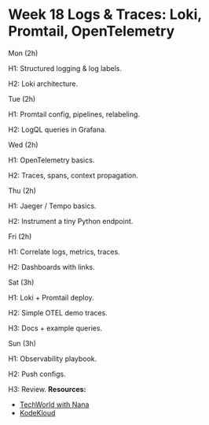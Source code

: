 # Week 18 Logs & Traces: Loki, Promtail, OpenTelemetry


Mon (2h)

H1: Structured logging & log labels.

H2: Loki architecture.

Tue (2h)

H1: Promtail config, pipelines, relabeling.

H2: LogQL queries in Grafana.

Wed (2h)

H1: OpenTelemetry basics.

H2: Traces, spans, context propagation.

Thu (2h)

H1: Jaeger / Tempo basics.

H2: Instrument a tiny Python endpoint.

Fri (2h)

H1: Correlate logs, metrics, traces.

H2: Dashboards with links.

Sat (3h)

H1: Loki + Promtail deploy.

H2: Simple OTEL demo traces.

H3: Docs + example queries.

Sun (3h)

H1: Observability playbook.

H2: Push configs.

H3: Review.
**Resources:**
- [TechWorld with Nana](https://www.youtube.com/c/TechWorldwithNana)
- [KodeKloud](https://kodekloud.com/)
